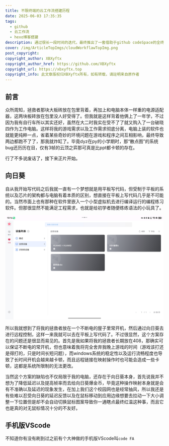```yaml
---
title: 不限终端的云工作流搭建历程
date: 2025-06-03 17:35:35
tags:
  - github
  - 云工作流
  - hexo博客搭建
description: 通过很长一段时间的迭代，最终推出了一套借助于github codeSpace的全终端云工作流。
cover: /img/ArticleTopImgs/cloudWorkflawTopImg.png
post_copyright:
copyright_author: XBXyftx
copyright_author_href: https://github.com/XBXyftx
copyright_url: https://xbxyftx.top
copyright_info: 此文章版权归XBXyftx所有，如有转载，请註明来自原作者
---
```


## 前言

众所周知，拯救者那块大板砖放在包里背着，再加上和电脑本体一样重的电源适配器，这两块板砖放在包里没人好受得了。但我就是这样背着他俩上了一年学，不过因为我有自行车所以其实还好，虽然在大二时我实在受不了了就又购入了一台破晓四作为工作电脑。这样将我的游戏需求以及工作需求彻底分离，电脑上装的软件也就能更纯粹一点，省着某些奇妙的环境问题在游戏和程序之间互相影响，最终导致两边都跑不了了，那我就炸缸了。毕竟dyz在py的小学期时，那“散点图”的系统bug还历历在目，仅有3帧的云顶之弈那可真是比ppt都卡顿的存在。

行了不多说废话了，接下来正片开始。

## 向日葵

自从我开始写代码之后我就一直有一个梦想就是用平板写代码，但受制于平板的系统以及芯片的架构都与电脑有着本质的区别，想直接在平板上写代码几乎是不可能的。当然市面上也有那种在软件里嵌入一个小型虚拟机去进行编译运行的编程练习软件。但那很显然不能满足工程需求，也就是给初学者随便练练语法的小玩具了。

![1](CloudWorkflow/1.jpg)

所以我就想到了将我的拯救者放在一个不断电的屋子里常开机，然后通过向日葵去进行远程控制，这样一来我就可以去在平板上写代码了。不过很显然，这个方案存在的问题还是很显而易见的。首先是我如果将我的拯救者长期放在408，那确实可以保证不断电的常开机，但也意味着我将完全舍弃我晚上游戏的时间（游戏该打还是得打的，只是时间长短问题），而windows系统的稳定性以及运行流畅程度也导致了长时间开机会越来越卡顿，而且远程链接在映射操作时也可能会造成一些卡顿，这都是系统所限制的无法更改。

当然这个方案的缺陷也不仅局限于我的电脑，还存在于向日葵本身，首先说我并不想为了降低延迟以及提高帧率而去给向日葵爆金币，毕竟这种操作映射本身就是会有不准确以及延迟的现象发生，在加上我们这个校园网也是经常抽风，所以我还是有些难以忍受向日葵的延迟反馈以及在鼠标移动到应用边缘想要去拉动一下大小调整一下位置但是却不会自动切换鼠标图案导致你一通瞎点最终红温这种事，而且它也是真的对无鼠标情况十分的不友好。

## 手机版VScode

不知道你有没有刷到过之前有个大神做的手机版VScode叫`code FA`
